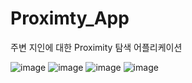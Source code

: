 # Proximty_App
주변 지인에 대한 Proximity 탐색 어플리케이션

![image](https://user-images.githubusercontent.com/8454866/131294079-462297bf-ba45-4a31-a406-84d5d42c84fc.png)
![image](https://user-images.githubusercontent.com/8454866/131294102-457e9dea-c39d-4941-a6dc-340685c2db4f.png)
![image](https://user-images.githubusercontent.com/8454866/131294122-fde2287a-573b-45f0-87f0-2a1e0d3e840d.png)
![image](https://user-images.githubusercontent.com/8454866/131294156-40c47627-7745-4afb-b81f-d8a38ac77e62.png)
